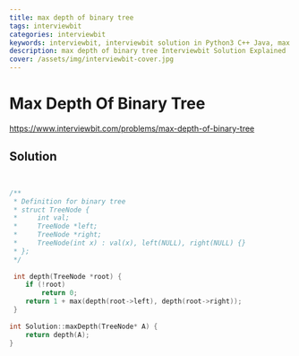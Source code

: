 ```yaml
---
title: max depth of binary tree
tags: interviewbit
categories: interviewbit
keywords: interviewbit, interviewbit solution in Python3 C++ Java, max depth of binary tree solution
description: max depth of binary tree Interviewbit Solution Explained
cover: /assets/img/interviewbit-cover.jpg
---
```


# Max Depth Of Binary Tree

https://www.interviewbit.com/problems/max-depth-of-binary-tree


## Solution

```cpp


/**
 * Definition for binary tree
 * struct TreeNode {
 *     int val;
 *     TreeNode *left;
 *     TreeNode *right;
 *     TreeNode(int x) : val(x), left(NULL), right(NULL) {}
 * };
 */
 
 int depth(TreeNode *root) {
    if (!root)
        return 0;
    return 1 + max(depth(root->left), depth(root->right));
 }
 
int Solution::maxDepth(TreeNode* A) {
    return depth(A);
}

```